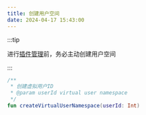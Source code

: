 ```yaml
---
title: 创建用户空间
date: 2024-04-17 15:43:00
---
```


:::tip

进行[插件管理](overview_plugin_management)前，务必主动创建用户空间

:::

```kotlin
/**
 * 创建虚拟用户ID
 * @param userId virtual user namespace
 */
fun createVirtualUserNamespace(userId: Int)
```
